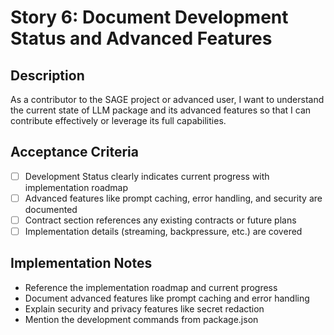 # Story 6: Document Development Status and Advanced Features

## Description

As a contributor to the SAGE project or advanced user, I want to understand the current state of LLM package and its advanced features so that I can contribute effectively or leverage its full capabilities.

## Acceptance Criteria

- [ ] Development Status clearly indicates current progress with implementation roadmap
- [ ] Advanced features like prompt caching, error handling, and security are documented
- [ ] Contract section references any existing contracts or future plans
- [ ] Implementation details (streaming, backpressure, etc.) are covered

## Implementation Notes

- Reference the implementation roadmap and current progress
- Document advanced features like prompt caching and error handling
- Explain security and privacy features like secret redaction
- Mention the development commands from package.json